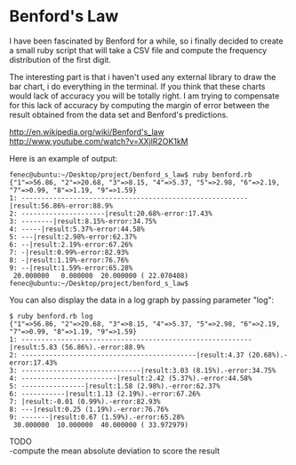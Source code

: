 Benford's Law
=============
I have been fascinated by Benford for a while, so i finally decided to create a small ruby script that will take a 
CSV file and compute the frequency distribution of the first digit.

The interesting part is that i haven't used any external library to draw the bar chart, i do everything in the terminal.
If you think that these charts would lack of accuracy you will be totally right. I am trying to compensate for this lack
of accuracy by computing the margin of error between the result obtained from the data set and Benford's predictions.
 
  http://en.wikipedia.org/wiki/Benford's_law  
  http://www.youtube.com/watch?v=XXjlR2OK1kM  

Here is an example of output:

```
fenec@ubuntu:~/Desktop/project/benford_s_law$ ruby benford.rb 
{"1"=>56.86, "2"=>20.68, "3"=>8.15, "4"=>5.37, "5"=>2.98, "6"=>2.19, "7"=>0.99, "8"=>1.19, "9"=>1.59}
1: ---------------------------------------------------------|result:56.86%-error:88.9%
2: ---------------------|result:20.68%-error:17.43%
3: --------|result:8.15%-error:34.75%
4: -----|result:5.37%-error:44.58%
5: ---|result:2.98%-error:62.37%
6: --|result:2.19%-error:67.26%
7: -|result:0.99%-error:82.93%
8: -|result:1.19%-error:76.76%
9: --|result:1.59%-error:65.28%
 20.000000   0.000000  20.000000 ( 22.070408)
fenec@ubuntu:~/Desktop/project/benford_s_law$ 
```


You can also display the data in a log graph by passing parameter "log":

```
$ ruby benford.rb log
{"1"=>56.86, "2"=>20.68, "3"=>8.15, "4"=>5.37, "5"=>2.98, "6"=>2.19, "7"=>0.99, "8"=>1.19, "9"=>1.59}
1: ----------------------------------------------------------|result:5.83 (56.86%).-error:88.9%
2: --------------------------------------------|result:4.37 (20.68%).-error:17.43%
3: ------------------------------|result:3.03 (8.15%).-error:34.75%
4: ------------------------|result:2.42 (5.37%).-error:44.58%
5: ----------------|result:1.58 (2.98%).-error:62.37%
6: -----------|result:1.13 (2.19%).-error:67.26%
7: |result:-0.01 (0.99%).-error:82.93%
8: ---|result:0.25 (1.19%).-error:76.76%
9: -------|result:0.67 (1.59%).-error:65.28%
 30.000000  10.000000  40.000000 ( 33.972979)
 ```
 
TODO  
-compute the mean absolute deviation to score the result 
 

